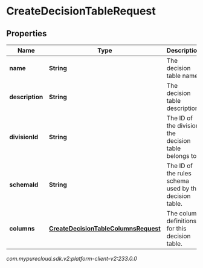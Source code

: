 # CreateDecisionTableRequest


## Properties

| Name | Type | Description | Notes |
| ------------ | ------------- | ------------- | ------------- |
| **name** | **String** | The decision table name. |  |
| **description** | **String** | The decision table description. |  [optional] |
| **divisionId** | **String** | The ID of the division the decision table belongs to. |  |
| **schemaId** | **String** | The ID of the rules schema used by the decision table. |  |
| **columns** | [**CreateDecisionTableColumnsRequest**](CreateDecisionTableColumnsRequest) | The column definitions for this decision table. |  |




_com.mypurecloud.sdk.v2:platform-client-v2:233.0.0_
